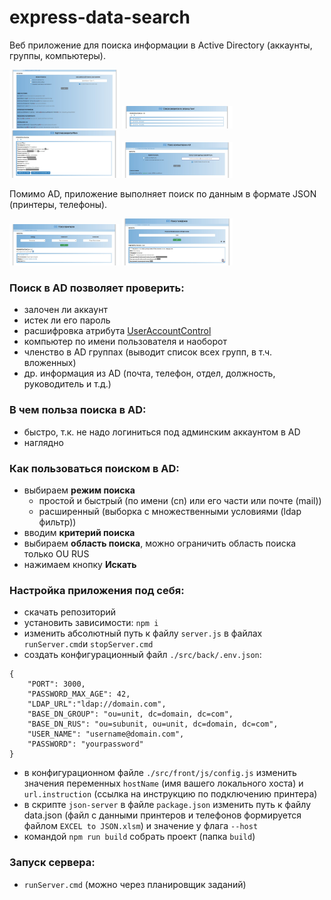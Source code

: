 # express-data-search
Веб приложение для поиска информации в Active Directory (аккаунты, группы, компьютеры).

<img src="https://raw.githubusercontent.com/akzhar/express-data-search/main/demo/1.jpg" alt="AD accounts search" title="AD accounts search" width="35%"/>
<img src="https://raw.githubusercontent.com/akzhar/express-data-search/main/demo/2.jpg" alt="'taov' query result" title="'taov' query result" width="35%"/>
<img src="https://raw.githubusercontent.com/akzhar/express-data-search/main/demo/3.jpg" alt="group\ataov accout's details" title="group\ataov accout's details" width="35%"/>
<img src="https://raw.githubusercontent.com/akzhar/express-data-search/main/demo/4.jpg" alt="AD computers search" title="AD computers search" width="35%"/>

Помимо AD, приложение выполняет поиск по данным в формате JSON (принтеры, телефоны).

<img src="https://raw.githubusercontent.com/akzhar/express-data-search/main/demo/5.jpg" alt="Printers search" title="Printers search" width="35%"/>
<img src="https://raw.githubusercontent.com/akzhar/express-data-search/main/demo/6.jpg" alt="Phones search" title="Phones search" width="35%"/>

### Поиск в AD позволяет проверить: 
- залочен ли аккаунт
- истек ли его пароль
- расшифровка атрибута [UserAccountControl](https://devsday.ru/blog/details/11004)
- компьютер по имени пользователя и наоборот
- членство в AD группах (выводит список всех групп, в т.ч. вложенных)
- др. информация из AD (почта, телефон, отдел, должность, руководитель и т.д.)

### В чем польза поиска в AD:
- быстро, т.к. не надо логиниться под админским аккаунтом в AD
- наглядно

### Как пользоваться поиском в AD:
- выбираем **режим поиска** 
    - простой и быстрый (по имени (cn) или его части или почте (mail))
    - расширенный (выборка с множественными условиями (ldap фильтр))
- вводим **критерий поиска**
- выбираем **область поиска**, можно ограничить область поиска только OU RUS
- нажимаем кнопку **Искать**

### Настройка приложения под себя:
- скачать репозиторий
- установить зависимости: `npm i`
- изменить абсолютный путь к файлу `server.js` в файлах `runServer.cmd`и `stopServer.cmd`
- создать конфигурационный файл `./src/back/.env.json`:
```
{
    "PORT": 3000,
    "PASSWORD_MAX_AGE": 42,
    "LDAP_URL":"ldap://domain.com",
    "BASE_DN_GROUP": "ou=unit, dc=domain, dc=com",
    "BASE_DN_RUS": "ou=subunit, ou=unit, dc=domain, dc=com",
    "USER_NAME": "username@domain.com",
    "PASSWORD": "yourpassword"
}
```
- в конфигурационном файле `./src/front/js/config.js` изменить значения переменных `hostName` (имя вашего локального хоста) и `url.instruction` (ссылка на инструкцию по подключению принтера)
- в скрипте `json-server` в файле `package.json` изменить путь к файлу data.json (файл с данными принтеров и телефонов формируется файлом `EXCEL to JSON.xlsm`) и значение у флага `--host`
- командой `npm run build` собрать проект (папка `build`)

### Запуск сервера:
- `runServer.cmd` (можно через планировщик заданий)
